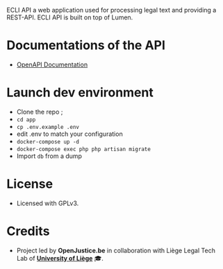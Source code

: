 
ECLI API a web application used for processing legal text and providing a REST-API. ECLI API is built on top of Lumen.

# Documentations of the API
- [OpenAPI Documentation](https://api-ecli.openjustice.lltl.be/api-docs.html)

# Launch dev environment
- Clone the repo ;
- `cd app`
- `cp .env.example .env`
- edit .env to match your configuration
- `docker-compose up -d`
- `docker-compose exec php php artisan migrate`
- Import `db` from a dump

# License
- Licensed with GPLv3.

# Credits
- Project led by **OpenJustice.be** in collaboration with Liège Legal Tech Lab of **[University of Liège](https://legaltech.uliege.be/)** 🎓.

